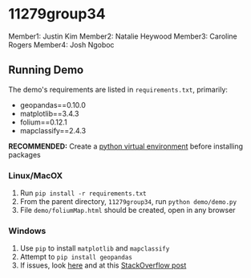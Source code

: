 # 11279group34

Member1: Justin Kim
Member2: Natalie Heywood
Member3: Caroline Rogers
Member4: Josh Ngoboc 

## Running Demo
The demo's requirements are listed in `requirements.txt`, primarily:

- geopandas==0.10.0
- matplotlib==3.4.3
- folium==0.12.1
- mapclassify==2.4.3

**RECOMMENDED:**  Create a [python virtual environment](https://docs.python.org/3/tutorial/venv.html) before installing packages

### Linux/MacOX
1. Run `pip install -r requirements.txt`
2. From the parent directory, `11279group34`, run `python demo/demo.py`
3. File `demo/foliumMap.html` should be created, open in any browser

### Windows
1. Use `pip` to install `matplotlib` and `mapclassify`
2. Attempt to `pip install geopandas`
3. If issues, look [here](https://www.lfd.uci.edu/~gohlke/pythonlibs/) and at this [StackOverflow post](https://stackoverflow.com/questions/56958421/pip-install-geopandas-on-windows)

